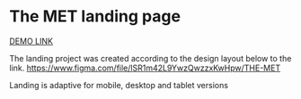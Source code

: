 # The MET landing page

[DEMO LINK](https://Anastasiia2509.github.io/layout_miami/) 

The landing project was created according to the design layout below to the link.
 https://www.figma.com/file/lSR1m42L9YwzQwzzxKwHpw/THE-MET

 Landing is adaptive for mobile, desktop and tablet versions